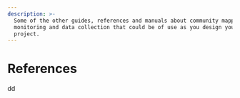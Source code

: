 ```yaml
---
description: >-
  Some of the other guides, references and manuals about community mapping,
  monitoring and data collection that could be of use as you design your
  project.
---
```


# References

dd

